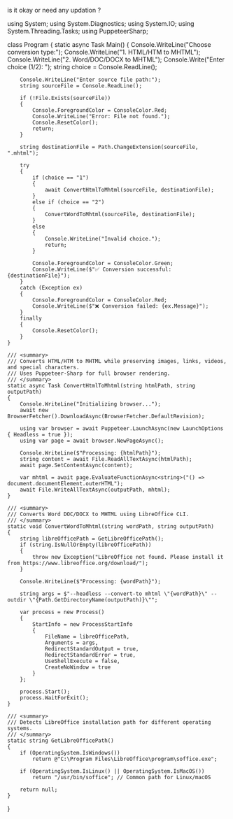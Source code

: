 is it okay or need any updation ? 


using System;
using System.Diagnostics;
using System.IO;
using System.Threading.Tasks;
using PuppeteerSharp;

class Program
{
    static async Task Main()
    {
        Console.WriteLine("Choose conversion type:");
        Console.WriteLine("1. HTML/HTM to MHTML");
        Console.WriteLine("2. Word/DOC/DOCX to MHTML");
        Console.Write("Enter choice (1/2): ");
        string choice = Console.ReadLine();

        Console.WriteLine("Enter source file path:");
        string sourceFile = Console.ReadLine();

        if (!File.Exists(sourceFile))
        {
            Console.ForegroundColor = ConsoleColor.Red;
            Console.WriteLine("Error: File not found.");
            Console.ResetColor();
            return;
        }

        string destinationFile = Path.ChangeExtension(sourceFile, ".mhtml");

        try
        {
            if (choice == "1")
            {
                await ConvertHtmlToMhtml(sourceFile, destinationFile);
            }
            else if (choice == "2")
            {
                ConvertWordToMhtml(sourceFile, destinationFile);
            }
            else
            {
                Console.WriteLine("Invalid choice.");
                return;
            }

            Console.ForegroundColor = ConsoleColor.Green;
            Console.WriteLine($"✅ Conversion successful: {destinationFile}");
        }
        catch (Exception ex)
        {
            Console.ForegroundColor = ConsoleColor.Red;
            Console.WriteLine($"❌ Conversion failed: {ex.Message}");
        }
        finally
        {
            Console.ResetColor();
        }
    }

    /// <summary>
    /// Converts HTML/HTM to MHTML while preserving images, links, videos, and special characters.
    /// Uses Puppeteer-Sharp for full browser rendering.
    /// </summary>
    static async Task ConvertHtmlToMhtml(string htmlPath, string outputPath)
    {
        Console.WriteLine("Initializing browser...");
        await new BrowserFetcher().DownloadAsync(BrowserFetcher.DefaultRevision);

        using var browser = await Puppeteer.LaunchAsync(new LaunchOptions { Headless = true });
        using var page = await browser.NewPageAsync();

        Console.WriteLine($"Processing: {htmlPath}");
        string content = await File.ReadAllTextAsync(htmlPath);
        await page.SetContentAsync(content);

        var mhtml = await page.EvaluateFunctionAsync<string>("() => document.documentElement.outerHTML");
        await File.WriteAllTextAsync(outputPath, mhtml);
    }

    /// <summary>
    /// Converts Word DOC/DOCX to MHTML using LibreOffice CLI.
    /// </summary>
    static void ConvertWordToMhtml(string wordPath, string outputPath)
    {
        string libreOfficePath = GetLibreOfficePath();
        if (string.IsNullOrEmpty(libreOfficePath))
        {
            throw new Exception("LibreOffice not found. Please install it from https://www.libreoffice.org/download/");
        }

        Console.WriteLine($"Processing: {wordPath}");

        string args = $"--headless --convert-to mhtml \"{wordPath}\" --outdir \"{Path.GetDirectoryName(outputPath)}\"";

        var process = new Process()
        {
            StartInfo = new ProcessStartInfo
            {
                FileName = libreOfficePath,
                Arguments = args,
                RedirectStandardOutput = true,
                RedirectStandardError = true,
                UseShellExecute = false,
                CreateNoWindow = true
            }
        };

        process.Start();
        process.WaitForExit();
    }

    /// <summary>
    /// Detects LibreOffice installation path for different operating systems.
    /// </summary>
    static string GetLibreOfficePath()
    {
        if (OperatingSystem.IsWindows())
            return @"C:\Program Files\LibreOffice\program\soffice.exe";

        if (OperatingSystem.IsLinux() || OperatingSystem.IsMacOS())
            return "/usr/bin/soffice"; // Common path for Linux/macOS

        return null;
    }
}